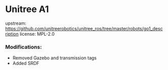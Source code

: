 # Unitree A1

upstream: https://github.com/unitreerobotics/unitree_ros/tree/master/robots/go1_description
license: MPL-2.0


### Modifications:

 - Removed Gazebo and transmission tags
 - Added SRDF

